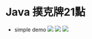 # Java 撲克牌21點
* simple demo
![](https://i.imgur.com/ITTKOXT.jpg)
![](https://i.imgur.com/gX59Toy.jpg)
![](https://i.imgur.com/ORkXQv3.jpg)
